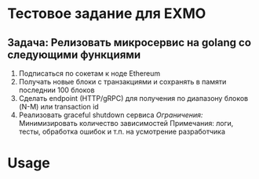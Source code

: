 # Тестовое задание для EXMO


## Задача: Релизовать микросервис на golang со следующими функциями
1. Подписаться по сокетам к ноде Ethereum
2. Получать новые блоки с транзакциями и сохранять в памяти последнии 100 блоков
3. Сделать endpoint (HTTP/gRPC) для получения по диапазону блоков (N-M) или transaction id
4. Реализовать graceful shutdown сервиса
*Ограничения:* Минимизировать количество зависимостей
Примечания: логи, тесты, обработка ошибок и т.п. на усмотрение разработчика


# Usage

